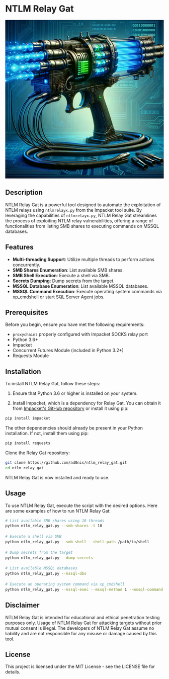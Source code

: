 # NTLM Relay Gat

![gat](img/gat.png)

## Description

NTLM Relay Gat is a powerful tool designed to automate the exploitation of NTLM relays using `ntlmrelayx.py` from the Impacket tool suite. By leveraging the capabilities of `ntlmrelayx.py`, NTLM Relay Gat streamlines the process of exploiting NTLM relay vulnerabilities, offering a range of functionalities from listing SMB shares to executing commands on MSSQL databases.

## Features

- **Multi-threading Support**: Utilize multiple threads to perform actions concurrently.
- **SMB Shares Enumeration**: List available SMB shares.
- **SMB Shell Execution**: Execute a shell via SMB.
- **Secrets Dumping**: Dump secrets from the target.
- **MSSQL Database Enumeration**: List available MSSQL databases.
- **MSSQL Command Execution**: Execute operating system commands via xp_cmdshell or start SQL Server Agent jobs.

## Prerequisites

Before you begin, ensure you have met the following requirements:

- `proxychains` properly configured with Impacket SOCKS relay port
- Python 3.6+
- Impacket
- Concurrent Futures Module (included in Python 3.2+)
- Requests Module

## Installation

To install NTLM Relay Gat, follow these steps:

1. Ensure that Python 3.6 or higher is installed on your system.

2. Install Impacket, which is a dependency for Relay Gat. You can obtain it from [Impacket's GitHub repository](https://github.com/fortra/impacket) or install it using pip:

```bash
pip install impacket
```

The other dependencies should already be present in your Python installation. If not, install them using pip:

```bash
pip install requests
```

Clone the Relay Gat repository:

```bash
git clone https://github.com/ad0nis/ntlm_relay_gat.git
cd ntlm_relay_gat
```

NTLM Relay Gat is now installed and ready to use.

## Usage

To use NTLM Relay Gat, execute the script with the desired options. Here are some examples of how to run NTLM Relay Gat:

```bash
# List available SMB shares using 10 threads
python ntlm_relay_gat.py --smb-shares -t 10

# Execute a shell via SMB
python ntlm_relay_gat.py --smb-shell --shell-path /path/to/shell

# Dump secrets from the target
python ntlm_relay_gat.py --dump-secrets

# List available MSSQL databases
python ntlm_relay_gat.py --mssql-dbs

# Execute an operating system command via xp_cmdshell
python ntlm_relay_gat.py --mssql-exec --mssql-method 1 --mssql-command 'whoami'
```

## Disclaimer

NTLM Relay Gat is intended for educational and ethical penetration testing purposes only. Usage of NTLM Relay Gat for attacking targets without prior mutual consent is illegal. The developers of NTLM Relay Gat assume no liability and are not responsible for any misuse or damage caused by this tool.

## License

This project is licensed under the MIT License - see the LICENSE file for details.
